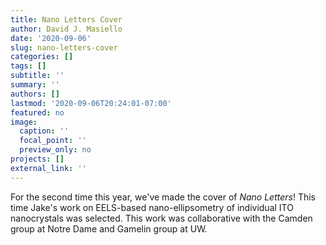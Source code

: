 ```yaml
---
title: Nano Letters Cover
author: David J. Masiello
date: '2020-09-06'
slug: nano-letters-cover
categories: []
tags: []
subtitle: ''
summary: ''
authors: []
lastmod: '2020-09-06T20:24:01-07:00'
featured: no
image:
  caption: ''
  focal_point: ''
  preview_only: no
projects: []
external_link: ''
---
```

For the second time this year, we've made the cover of _Nano Letters_! This time Jake's work on EELS-based nano-ellipsometry of individual ITO nanocrystals was selected. This work was collaborative with the Camden group at Notre Dame and Gamelin group at UW.